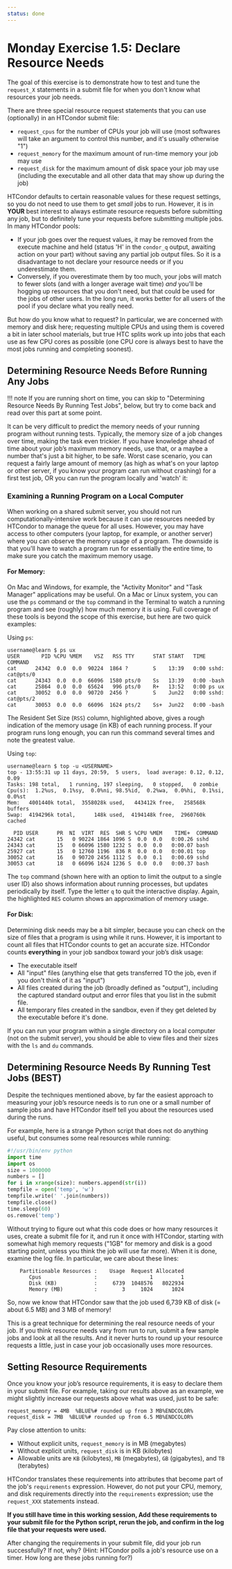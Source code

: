 ```yaml
---
status: done
---
```


<style type="text/css"> pre em { font-style: normal; background-color: yellow; } pre strong { font-style: normal; font-weight: bold; color: \#008; } </style>

Monday Exercise 1.5: Declare Resource Needs
===========================================

The goal of this exercise is to demonstrate how to test and tune the `request_X` statements in a submit file for when you don't know what resources your job needs.

There are three special resource request statements that you can use (optionally) in an HTCondor submit file:

-  `request_cpus` for the number of CPUs your job will use (most softwares will take an argument to control this number, and it's usually otherwise "1")
-  `request_memory` for the maximum amount of run-time memory your job may use
-  `request_disk` for the maximum amount of disk space your job may use (including the executable and all other data that may show up during the job)

HTCondor defaults to certain reasonable values for these request settings, so you do not need to use them to get *small* jobs to run. 
However, it is in **YOUR** best interest to always estimate resource requests before submitting any job, but to definitely tune your requests before submitting multiple jobs. In many HTCondor pools:

-  If your job goes over the request values, it may be removed from the execute machine and held (status 'H' in the `condor_q` output, awaiting action on your part) without saving any partial job output files. So it is a disadvantage to not declare your resource needs or if you underestimate them. 
-  Conversely, if you overestimate them by too much, your jobs will match to fewer slots (and with a longer average wait time) *and* you'll be hogging up resources that you don't need, but that could be used for the jobs of other users. In the long run, it works better for all users of the pool if you declare what you really need.

But how do you know what to request? In particular, we are concerned with memory and disk here; requesting multiple CPUs and using them is covered a bit in later school materials, but true HTC splits work up into jobs that each use as few CPU cores as possible (one CPU core is always best to have the most jobs running and completing soonest).

Determining Resource Needs Before Running Any Jobs
--------------------------------------------------

!!! note
    If you are running short on time, you can skip to "Determining Resource Needs By Running Test Jobs", below, but try to come back and read over this part at some point.

It can be very difficult to predict the memory needs of your running program without running tests. Typically, the memory size of a job changes over time, making the task even trickier. 
If you have knowledge ahead of time about your job’s maximum memory needs, use that, or a maybe a number that's just a bit higher, to be safe. Worst case scenario, you can request a fairly large amount of memory (as high as what's on your laptop or other server, if you know your program can run without crashing) for a first test job, OR you can run the program locally and 'watch' it:
### Examining a Running Program on a Local Computer

When working on a shared submit server, you should not run computationally-intensive work because it can use resources needed by HTCondor to manage the queue for all uses. 
However, you may have access to other computers (your laptop, for example, or another server) where you can observe the memory usage of a program. The downside is that you'll have to watch a program run for essentially the entire time, to make sure you catch the maximum memory usage.

#### For Memory: 

On Mac and Windows, for example, the "Activity Monitor" and "Task Manager" applications may be useful. On a Mac or Linux system, you can use the `ps` command or the `top` command in the Terminal to watch a running program and see (roughly) how much memory it is using. Full coverage of these tools is beyond the scope of this exercise, but here are two quick examples:

Using `ps`:

``` console
username@learn $ ps ux
USER       PID %CPU %MEM    VSZ   RSS TTY      STAT START   TIME COMMAND
cat      24342  0.0  0.0  90224  1864 ?        S    13:39   0:00 sshd: cat@pts/0  
cat      24343  0.0  0.0  66096  1580 pts/0    Ss   13:39   0:00 -bash
cat      25864  0.0  0.0  65624   996 pts/0    R+   13:52   0:00 ps ux
cat      30052  0.0  0.0  90720  2456 ?        S    Jun22   0:00 sshd: cat@pts/2  
cat      30053  0.0  0.0  66096  1624 pts/2    Ss+  Jun22   0:00 -bash
```

The Resident Set Size (`RSS`) column, highlighted above, gives a rough indication of the memory usage (in KB) of each running process. If your program runs long enough, you can run this command several times and note the greatest value.

Using `top`:

``` console
username@learn $ top -u <USERNAME>
top - 13:55:31 up 11 days, 20:59,  5 users,  load average: 0.12, 0.12, 0.09
Tasks: 198 total,   1 running, 197 sleeping,   0 stopped,   0 zombie
Cpu(s):  1.2%us,  0.1%sy,  0.0%ni, 98.5%id,  0.2%wa,  0.0%hi,  0.1%si,  0.0%st
Mem:   4001440k total,  3558028k used,   443412k free,   258568k buffers
Swap:  4194296k total,      148k used,  4194148k free,  2960760k cached

  PID USER      PR  NI  VIRT  RES  SHR S %CPU %MEM    TIME+  COMMAND
24342 cat       15   0 90224 1864 1096 S  0.0  0.0   0:00.26 sshd
24343 cat       15   0 66096 1580 1232 S  0.0  0.0   0:00.07 bash
25927 cat       15   0 12760 1196  836 R  0.0  0.0   0:00.01 top
30052 cat       16   0 90720 2456 1112 S  0.0  0.1   0:00.69 sshd
30053 cat       18   0 66096 1624 1236 S  0.0  0.0   0:00.37 bash
```

The `top` command (shown here with an option to limit the output to a single user ID) also shows information about running processes, but updates periodically by itself. Type the letter `q` to quit the interactive display. Again, the highlighted `RES` column shows an approximation of memory usage.

#### For Disk: 
Determining disk needs may be a bit simpler, because you can check on the size of files that a program is using while it runs. However, it is important to count all files that HTCondor counts to get an accurate size. HTCondor counts **everything** in your job sandbox toward your job’s disk usage:

-   The executable itself
-   All "input" files (anything else that gets transferred TO the job, even if you don't think of it as "input")
-   All files created during the job (broadly defined as "output"), including the captured standard output and error files that you list in the submit file.
-   All temporary files created in the sandbox, even if they get deleted by the executable before it's done.

If you can run your program within a single directory on a local computer (not on the submit server), you should be able to view files and their sizes with the `ls` and `du` commands.

Determining Resource Needs By Running Test Jobs (BEST)
------------------------------------------------------

Despite the techniques mentioned above, by far the easiest approach to measuring your job’s resource needs is to run one or a small number of sample jobs and have HTCondor itself tell you about the resources used during the runs.

For example, here is a strange Python script that does not do anything useful, but consumes some real resources while running:

``` python
#!/usr/bin/env python
import time
import os
size = 1000000
numbers = []
for i in xrange(size): numbers.append(str(i))
tempfile = open('temp', 'w')
tempfile.write(' '.join(numbers))
tempfile.close()
time.sleep(60)
os.remove('temp')
```

Without trying to figure out what this code does or how many resources it uses, create a submit file for it, 
and run it once with HTCondor, starting with somewhat high memory requests ("1GB" for memory and disk is a good starting point, unless you think the job will use far more).
When it is done, examine the log file. In particular, we care about these lines:

``` file
    Partitionable Resources :    Usage  Request Allocated
       Cpus                 :                 1         1
       Disk (KB)            :     6739  1048576   8022934
       Memory (MB)          :        3     1024      1024
```

So, now we know that HTCondor saw that the job used 6,739 KB of disk (= about 6.5 MB) and 3 MB of memory!

This is a great technique for determining the real resource needs of your job. If you think resource needs vary from run to run, submit a few sample jobs and look at all the results. And it never hurts to round up your resource requests a little, just in case your job occasionally uses more resources.

Setting Resource Requirements
-----------------------------

Once you know your job’s resource requirements, it is easy to declare them in your submit file. For example, taking our results above as an example, we might slightly increase our requests above what was used, just to be safe:

``` file
request_memory = 4MB  %BLUE%# rounded up from 3 MB%ENDCOLOR%
request_disk = 7MB  %BLUE%# rounded up from 6.5 MB%ENDCOLOR%
```

Pay close attention to units:

-   Without explicit units, `request_memory` is in MB (megabytes)
-   Without explicit units, `request_disk` is in KB (kilobytes)
-   Allowable units are `KB` (kilobytes), `MB` (megabytes), `GB` (gigabytes), and `TB` (terabytes)

HTCondor translates these requirements into attributes that become part of the job's `requirements` expression. However, do not put your CPU, memory, and disk requirements directly into the `requirements` expression; use the `request_XXX` statements instead.

**If you still have time in this working session, Add these requirements to your submit file for the Python script, rerun the job, and confirm in the log file that your requests were used.**

After changing the requirements in your submit file, did your job run successfully? If not, why?
(Hint: HTCondor polls a job's resource use on a timer. How long are these jobs running for?)
